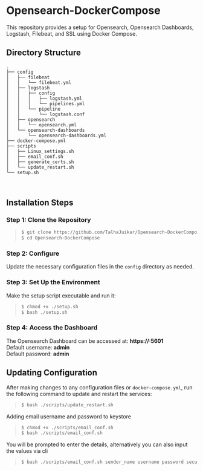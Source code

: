# Opensearch-DockerCompose

This repository provides a setup for Opensearch, Opensearch Dashboards, Logstash, Filebeat, and SSL using Docker Compose.

## Directory Structure

 ```
 .
 ├── config
 │   ├── filebeat
 │   │   └── filebeat.yml
 │   ├── logstash
 │   │   ├── config
 │   │   │   ├── logstash.yml
 │   │   │   └── pipelines.yml
 │   │   └── pipeline
 │   │       └── logstash.conf
 │   ├── opensearch
 │   │   └── opensearch.yml
 │   └── opensearch-dashboards
 │       └── opensearch-dashboards.yml
 ├── docker-compose.yml
 ├── scripts
 │   ├── Linux_settings.sh
 │   ├── email_conf.sh
 │   ├── generate_certs.sh
 │   └── update_restart.sh
 └── setup.sh
```

 

## Installation Steps

### Step 1: Clone the Repository

> ```bash
> $ git clone https://github.com/TalhaJuikar/Opensearch-DockerCompose.git
> $ cd Opensearch-DockerCompose
> ```

### Step 2: Configure

Update the necessary configuration files in the `config` directory as needed.

### Step 3: Set Up the Environment

Make the setup script executable and run it:

> ```bash
> $ chmod +x ./setup.sh
> $ bash ./setup.sh
> ```

### Step 4: Access the Dashboard

The Opensearch Dashboard can be accessed at: **https://<machine-ip>:5601**  
Default username: **admin**  
Default password: **admin**

## Updating Configuration

After making changes to any configuration files or `docker-compose.yml`, run the following command to update and restart the services:

> ```bash
> $ bash ./scripts/update_restart.sh
> ```

Adding email username and password to keystore

> ```bash
> $ chmod +x ./scripts/email_conf.sh
> $ bash ./scripts/email_conf.sh
> ```

You will be prompted to enter the details, alternatively you can also input the values via cli

> ```bash
> $ bash ./scripts/email_conf.sh sender_name username password secure_settings_password
> ```